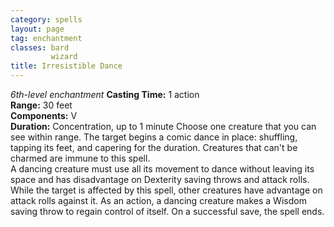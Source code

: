 ```yaml
---
category: spells
layout: page
tag: enchantment
classes: bard
         wizard
title: Irresistible Dance 
---
```

_6th-level enchantment_ 
**Casting Time:** 1 action    
**Range:** 30 feet    
**Components:** V    
**Duration:** Concentration, up to 1 minute 
Choose one creature that you can see within range. The target begins a comic dance in place: shuffling, tapping its feet, and capering for the duration. Creatures that can't be charmed are immune to this spell.    
A dancing creature must use all its movement to dance without leaving its space and has disadvantage on Dexterity saving throws and attack rolls. While the target is affected by this spell, other creatures have advantage on attack rolls against it. As an action, a dancing creature makes a Wisdom saving throw to regain control of itself. On a successful save, the spell ends.
